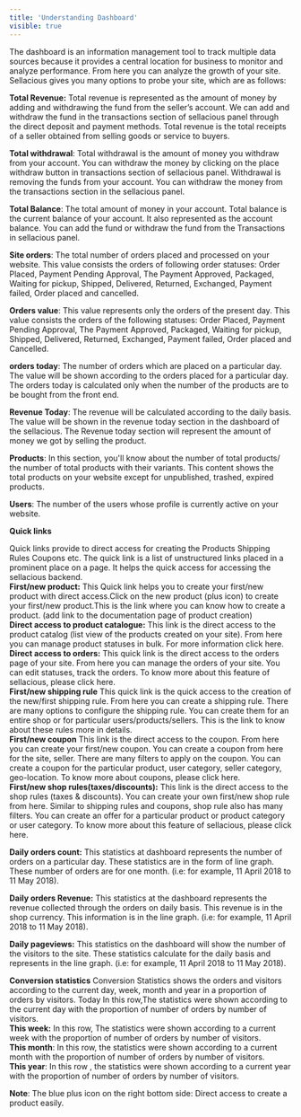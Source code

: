 ```yaml
---
title: 'Understanding Dashboard'
visible: true
---
```


The dashboard is an information management tool to track multiple data sources because it provides a central location for business to monitor and analyze performance.
From here you can analyze the growth of your site. Sellacious gives you many options to probe your site, which are as follows: 

**Total Revenue:**  Total revenue is represented as the amount of money by adding and withdrawing the fund from the seller’s account. We can add and withdraw the fund in the transactions section of sellacious panel through the direct deposit and payment methods. Total revenue is the total receipts of a seller obtained from selling goods or service to buyers.

**Total withdrawal**:  Total withdrawal is the amount of money you withdraw from your account. You can withdraw the money by clicking on the place withdraw button in transactions section of sellacious panel. Withdrawal is removing the funds from your account. You can withdraw the money from the transactions section in the sellacious panel.

**Total Balance**:  The total amount of money in your account. Total balance is  the current balance of your account. It also represented as the account balance. You can add the fund or withdraw the fund from the Transactions in sellacious panel.

**Site orders**: The total number of orders placed and processed on your website. This value consists the orders of following order statuses: Order Placed, Payment Pending Approval, The Payment Approved, Packaged, Waiting for pickup, Shipped, Delivered, Returned, Exchanged, Payment failed, Order placed and cancelled.

**Orders value**: This value represents only the orders of the present day. This value consists the orders of the following statuses: Order Placed, Payment Pending Approval, The Payment Approved, Packaged, Waiting for pickup, Shipped, Delivered, Returned, Exchanged, Payment failed, Order placed and Cancelled. 

**orders today**: The number of orders which are placed on a particular day. The value will be shown according to the orders placed for a particular day. The orders today is calculated only when the number of the products are to be bought from the front end.

**Revenue Today**: The revenue will be calculated according to the daily basis. The value will be shown in the revenue today section in the dashboard of the sellacious. The Revenue today section will represent the amount of money we got by selling the product.

**Products**: In this section, you'll know about the number of total products/ the number of total products with their variants. This content shows the total products on your website except for unpublished, trashed, expired products. 

**Users**: The number of the users whose profile is currently active on your website.

**Quick links**

Quick links provide to direct access for creating the Products Shipping Rules Coupons etc. The quick link is a list of unstructured links placed in a prominent place on a page. It helps the quick access for accessing the sellacious backend.
<br>**First/new product:**
This Quick link helps you to create your first/new product with direct access.Click on the new product (plus icon) to create your first/new product.This is the link where you can know how to create a product. (add link to the documentation page of product creation)
<br>**Direct access to product catalogue:** 
This link is the direct access to the product catalog (list view of the products created on your site). From here you can manage product statuses in bulk. For more information click here.
<br>**Direct access to orders:**
This quick link is the direct access to the orders page of your site. From here you can manage the orders of your site. You can edit statuses, track the orders. To know more about this feature of sellacious, please click here.
<br>**First/new shipping rule**
This quick link is the quick access to the creation of the new/first shipping rule. From here you can create a shipping rule. There are many options to configure the shipping rule. You can create them for an entire shop or for particular users/products/sellers. This is the link to know about these rules more in details. 	
**First/new coupon**
This link is the direct access to the coupon. From here you can create your first/new coupon. You can create a coupon from here for the site, seller. There are many filters to apply on the coupon. You can create a coupon for the particular product, user category, seller category, geo-location. To know more about coupons, please click here. 
<br>**First/new shop rules(taxes/discounts):**
This link is the direct access to the shop rules (taxes & discounts). You can create your own first/new shop rule from here. Similar to shipping rules and coupons, shop rule also has many filters. 
You can create an offer for a particular product or product category or user category. To know more about this feature of sellacious, please click here. 

**Daily orders count:** This statistics at dashboard represents the number of orders on a particular day. These statistics are in the form of line graph. These number of orders are for one month. (i.e: for example, 11 April 2018 to 11 May 2018).

**Daily orders Revenue:** This statistics at the dashboard represents the revenue collected through the orders on daily basis. This revenue is in the shop currency. This information is in the line graph. (i.e: for example, 11 April 2018 to 11 May 2018).

**Daily pageviews:** This statistics on the dashboard will show the number of the visitors to the site. These statistics calculate for the daily basis and represents in the line graph. (i.e: for example, 11 April 2018 to 11 May 2018).

**Conversion statistics**
Conversion Statistics shows the orders and visitors according to the current day, week, month and year in a proportion of orders by visitors. 
Today  In this row,The statistics were  shown according to the current day with the proportion of number of orders by number of visitors.
<br>**This week:**  In this row, The statistics were shown according to a current week  with the proportion of number of orders by number of visitors.
<br>**This month**: In this row, the statistics were shown according to a current month  with the proportion of number of orders by number of visitors.
<br>**This year**: In this row , the statistics were  shown according  to a current year  with the proportion of number of orders by number of visitors.

**Note**: The blue plus icon on the right bottom side: Direct access to create a product easily.


